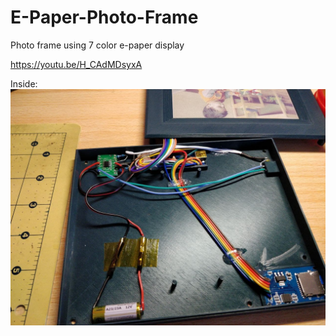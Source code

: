 # E-Paper-Photo-Frame
Photo frame using 7 color e-paper display

https://youtu.be/H_CAdMDsyxA

Inside:
![Inside](https://github.com/geoavia/E-Paper-Photo-Frame/blob/main/photo_2021-05-07_17-26-18.jpg)


